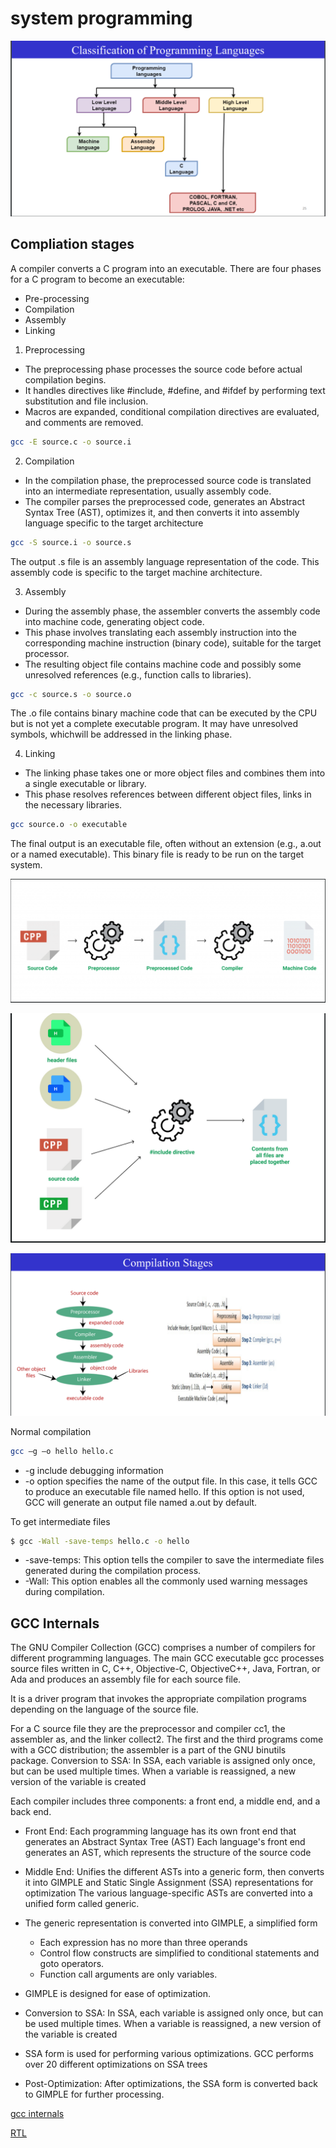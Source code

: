 # system programming

![Language classification](screenshots/Language_calssification.png)

## Compliation stages

A compiler converts a C program into an executable. There are four phases for a C program to become an executable: 

* Pre-processing
* Compilation
* Assembly
* Linking

1. Preprocessing
* The preprocessing phase processes the source code before actual compilation begins. 
* It handles directives like #include, #define, and #ifdef by performing text substitution and file inclusion.
* Macros are expanded, conditional compilation directives are evaluated, and comments are removed.

```sh
gcc -E source.c -o source.i
```

2.  Compilation
* In the compilation phase, the preprocessed source code is translated into an intermediate representation, usually assembly code.
* The compiler parses the preprocessed code, generates an Abstract Syntax Tree (AST), optimizes it, and then converts it into assembly 
language specific to the target architecture

```sh
gcc -S source.i -o source.s
```
The output .s file is an assembly language representation of the code. This assembly code is specific to the target machine architecture.

3. Assembly
* During the assembly phase, the assembler converts the assembly code into machine code, generating object code. 
* This phase involves translating each assembly instruction into the corresponding machine instruction (binary code), suitable for the target processor.
* The resulting object file contains machine code and possibly some unresolved references (e.g., function calls to libraries).

```sh
gcc -c source.s -o source.o
```
The .o file contains binary machine code that can be executed by the CPU but is not yet a complete executable program. It may have unresolved symbols, whichwill be addressed in the linking phase.

4. Linking
* The linking phase takes one or more object files and combines them into a single executable or library. 
* This phase resolves references between different object files, links in the necessary libraries.

```sh
gcc source.o -o executable
```
The final output is an executable file, often without an extension (e.g., a.out or a named executable). This binary file is ready to be run on the target system.


![compliation stage](screenshots/compliation_stage-1.png)

![compliation stage](screenshots/compliation_stag-2.png)

![compliation stage](screenshots/compliation_stag-3.png)



Normal compilation
```sh
gcc –g –o hello hello.c
```
* -g include debugging information
* -o option specifies the name of the output file. In this case, it tells GCC to produce an executable file named hello.
If this option is not used, GCC will generate an output file named a.out by default.


To get intermediate files
```sh
$ gcc -Wall -save-temps hello.c -o hello
```
* -save-temps: This option tells the compiler to save the intermediate files generated during the compilation process.
* -Wall: This option enables all the commonly used warning messages during compilation.

## GCC Internals

The GNU Compiler Collection (GCC) comprises a number of compilers for different programming languages. The main GCC executable gcc processes source files written in C, C++, Objective-C, ObjectiveC++, Java, Fortran, or Ada and produces an assembly file for each source file. 

It is a driver program that invokes the appropriate compilation programs depending on the language of the source file. 

For a C source file they are the preprocessor and compiler cc1, the assembler as, and the linker collect2. The first and the third programs come with a GCC distribution; the assembler is a part of the GNU binutils package. Conversion to SSA: In SSA, each variable is assigned only once, but can be used multiple times. When a variable is reassigned, a new version of the variable is created

Each compiler includes three components: a front end, a middle end, and a back end.

* Front End: Each programming language has its own front end that generates an Abstract Syntax Tree (AST)
Each language's front end generates an AST, which represents the structure of the source code

* Middle End: Unifies the different ASTs into a generic form, then converts it into GIMPLE and Static Single Assignment (SSA) representations for optimization
The various language-specific ASTs are converted into a unified form called generic.
* The generic representation is converted into GIMPLE, a simplified form
    * Each expression has no more than three operands
    * Control flow constructs are simplified to conditional statements and goto operators.
    * Function call arguments are only variables.

* GIMPLE is designed for ease of optimization.

* Conversion to SSA: In SSA, each variable is assigned only once, but can be used multiple times. When a variable is reassigned, a new version of the variable is created

* SSA form is used for performing various optimizations. GCC performs over 20 different optimizations on SSA trees
* Post-Optimization: After optimizations, the SSA form is converted back to GIMPLE for further processing.


[gcc internals](https://bitboom.github.io/2018-10-22/an-overview-of-gcc)

[RTL](https://www.cse.iitb.ac.in/~uday/courses/cs715-09/gcc-rtl.pdf)


